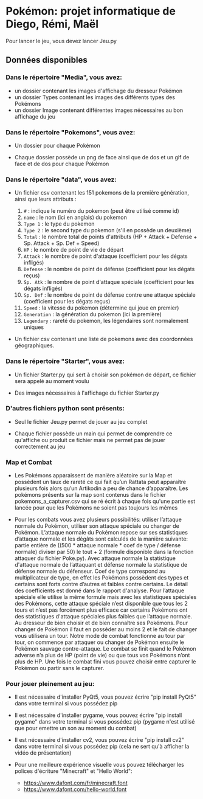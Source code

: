 # Pokémon: projet informatique de Diego, Rémi, Maël

Pour lancer le jeu, vous devez lancer Jeu.py

## Données disponibles

### Dans le répertoire "Media", vous avez:

* un dossier contenant les images d'affichage du dresseur Pokémon
* un dossier Types contenant les images des différents types des Pokémons
* un dossier Image contenant différentes images nécessaires au bon affichage du jeu

### Dans le répertoire "Pokemons", vous avez:

* Un dossier pour chaque Pokémon 

* Chaque dossier possède un png de face ainsi que de dos et un gif de face et de dos pour chaque Pokémon

### Dans le répertoire "data", vous avez:

* Un fichier csv contenant les 151 pokemons de la première génération, ainsi que leurs attributs :
  1. `#` : indique le numéro du pokemon (peut être utilisé comme id)
  2. `name` : le nom (ici en anglais) du pokemon
  3. `Type 1` : le type du pokemon
  4. `Type 2` : le second type du pokemon (s'il en possède un deuxième)
  5. `Total` : le nombre total de points d'attributs (HP + Attack + Defense + Sp. Attack + Sp. Def + Speed)
  6. `HP` : le nombre de point de vie de départ
  7. `Attack` : le nombre de point d'attaque (coefficient pour les dégats infligés)
  8. `Defense` : le nombre de point de défense (coefficient pour les dégats reçus)
  9. `Sp. Atk` : le nombre de point d'attaque spéciale (coefficient pour les dégats infligés)
  10. `Sp. Def` : le nombre de point de défense contre une attaque spéciale (coefficient pour les dégats reçus)
  11. `Speed` : la vitesse du pokemon (détermine qui joue en premier)
  12. `Generation` : la génération du pokemon (ici la première)
  13. `Legendary` : rareté du pokemon, les légendaires sont normalement uniques

* Un fichier csv contenant une liste de pokemons avec des coordonnées géographiques.

### Dans le répertoire "Starter", vous avez:

* Un fichier Starter.py qui sert à choisir son pokémon de départ, ce fichier sera appelé au moment voulu

* Des images nécessaires à l'affichage du fichier Starter.py


### D'autres fichiers python sont présents:

* Seul le fichier Jeu.py permet de jouer au jeu complet

* Chaque fichier possède un main qui permet de comprendre ce qu'affiche ou produit ce fichier mais ne permet pas de jouer correctement au jeu


### Map et Combat

* Les Pokémons apparaissent de manière aléatoire sur la Map et possèdent un taux de rareté ce qui fait qu’un Rattata peut apparaître plusieurs fois alors qu’un Artikodin a peu de chance d’apparaître. Les pokémons présents sur la map sont contenus dans le fichier pokemons_a_capturer.csv qui se ré écrit à chaque fois qu'une partie est lancée pour que les Pokémons ne soient pas toujours les mêmes

* Pour les combats vous avez plusieurs possibilités: utiliser l’attaque normale du Pokémon, utiliser son attaque spéciale ou changer de Pokémon. L’attaque normale du Pokémon repose sur ses statistiques d’attaque normale et les dégâts sont calculés de la manière suivante: partie entière de ((500 * attaque normale * coef de type / défense normale) diviser par 50) le tout + 2 (formule disponible dans la fonction attaquer du fichier Poke.py). Avec attaque normale la statistique d'attaque normale de l’attaquant et défense normale la statistique de défense normale du défenseur. Coef de type correspond au multiplicateur de type, en effet les Pokémons possèdent des types et certains sont forts contre d’autres et faibles contre certains. Le détail des coefficients est donné dans le rapport d'analyse. Pour l’attaque spéciale elle utilise la même formule mais avec les statistiques spéciales des Pokémons, cette attaque spéciale n’est disponible que tous les 2 tours et n’est pas forcément plus efficace car certains Pokémons ont des statistiques d'attaque spéciales plus faibles que l’attaque normale. Au dresseur de bien choisir et de bien connaître ses Pokémons. Pour changer de Pokémon il faut en posséder au moins 2 et le fait de changer vous utilisera un tour. Notre mode de combat fonctionne au tour par tour, on commence par attaquer ou changer de Pokémon ensuite le Pokémon sauvage contre-attaque. Le combat se finit quand le Pokémon adverse n’a plus de HP (point de vie) ou que tous vos Pokémons n’ont plus de HP. Une fois le combat fini vous pouvez choisir entre capturer le Pokémon ou partir sans le capturer.


### Pour jouer pleinement au jeu:

* Il est nécessaire d'installer PyQt5, vous pouvez écrire "pip install PyQt5" dans votre terminal si vous possédez pip

* Il est nécessaire d'installer pygame, vous pouvez écrire "pip install pygame" dans votre terminal si vous possédez pip
(pygame n'est utilisé que pour emettre un son au moment du combat)

* Il est nécessaire d'installer cv2, vous pouvez écrire "pip install cv2" dans votre terminal si vous possédez pip (cela ne sert qu'à afficher la vidéo de présentation)

* Pour une meilleure expérience visuelle vous pouvez télécharger les polices d'écriture "Minecraft" et "Hello World":
    - https://www.dafont.com/fr/minecraft.font
    - https://www.dafont.com/hello-world.font






